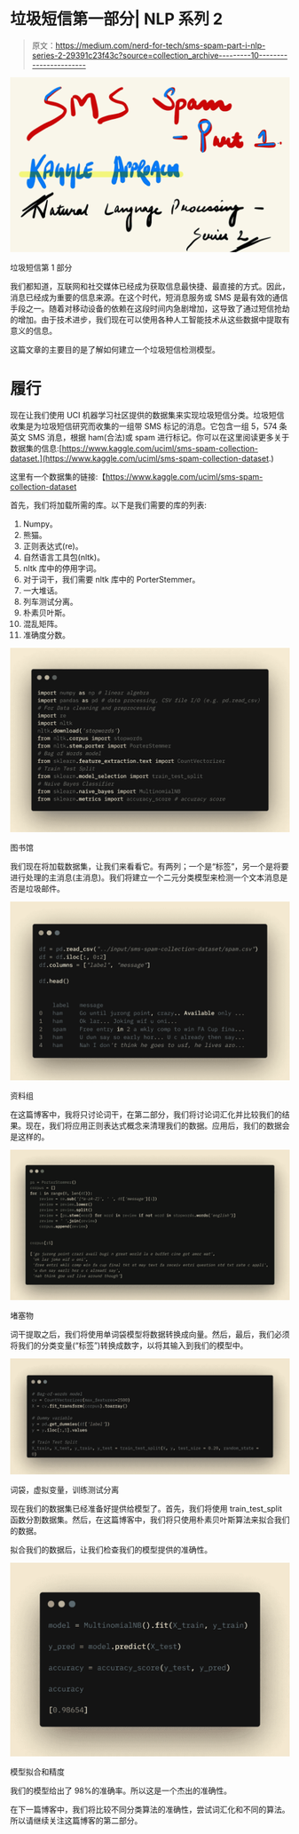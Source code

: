 # 垃圾短信第一部分| NLP 系列 2

> 原文：<https://medium.com/nerd-for-tech/sms-spam-part-i-nlp-series-2-29391c23f43c?source=collection_archive---------10----------------------->

![](img/af0401cf140cf15cbf8472a8a1e6781e.png)

垃圾短信第 1 部分

我们都知道，互联网和社交媒体已经成为获取信息最快捷、最直接的方式。因此，消息已经成为重要的信息来源。在这个时代，短消息服务或 SMS 是最有效的通信手段之一。随着对移动设备的依赖在这段时间内急剧增加，这导致了通过短信抢劫的增加。由于技术进步，我们现在可以使用各种人工智能技术从这些数据中提取有意义的信息。

这篇文章的主要目的是了解如何建立一个垃圾短信检测模型。

# 履行

现在让我们使用 UCI 机器学习社区提供的数据集来实现垃圾短信分类。垃圾短信收集是为垃圾短信研究而收集的一组带 SMS 标记的消息。它包含一组 5，574 条英文 SMS 消息，根据 ham(合法)或 spam 进行标记。你可以在这里阅读更多关于数据集的信息:[https://www.kaggle.com/uciml/sms-spam-collection-dataset.](https://www.kaggle.com/uciml/sms-spam-collection-dataset.)

这里有一个数据集的链接:【https://www.kaggle.com/uciml/sms-spam-collection-dataset 

首先，我们将加载所需的库。以下是我们需要的库的列表:

1.  Numpy。
2.  熊猫。
3.  正则表达式(re)。
4.  自然语言工具包(nltk)。
5.  nltk 库中的停用字词。
6.  对于词干，我们需要 nltk 库中的 PorterStemmer。
7.  一大堆话。
8.  列车测试分离。
9.  朴素贝叶斯。
10.  混乱矩阵。
11.  准确度分数。

![](img/e47ad34653608af42c153b20c639fbb2.png)

图书馆

我们现在将加载数据集，让我们来看看它。有两列；一个是“标签”，另一个是将要进行处理的主消息(主消息)。我们将建立一个二元分类模型来检测一个文本消息是否是垃圾邮件。

![](img/3503ff1618b78ad7f3b44a606c27e340.png)

资料组

在这篇博客中，我将只讨论词干，在第二部分，我们将讨论词汇化并比较我们的结果。现在，我们将应用正则表达式概念来清理我们的数据。应用后，我们的数据会是这样的。

![](img/2e183ae8a36a9f7dcebb650d4fc0ab04.png)

堵塞物

词干提取之后，我们将使用单词袋模型将数据转换成向量。然后，最后，我们必须将我们的分类变量(“标签”)转换成数字，以将其输入到我们的模型中。

![](img/e1670947a884cc54f35d9615ba977212.png)

词袋，虚拟变量，训练测试分离

现在我们的数据集已经准备好提供给模型了。首先，我们将使用 train_test_split 函数分割数据集。然后，在这篇博客中，我们将只使用朴素贝叶斯算法来拟合我们的数据。

拟合我们的数据后，让我们检查我们的模型提供的准确性。

![](img/5dc16c1509b9e17db7c131a9adbe17f8.png)

模型拟合和精度

我们的模型给出了 98%的准确率。所以这是一个杰出的准确性。

在下一篇博客中，我们将比较不同分类算法的准确性，尝试词汇化和不同的算法。所以请继续关注这篇博客的第二部分。